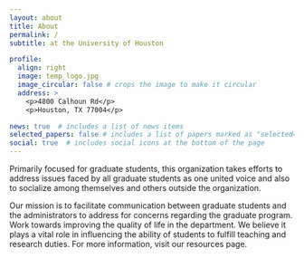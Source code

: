 ```yaml
---
layout: about
title: About
permalink: /
subtitle: at the University of Houston

profile:
  align: right
  image: temp_logo.jpg
  image_circular: false # crops the image to make it circular
  address: >
    <p>4800 Calhoun Rd</p>
    <p>Houston, TX 77004</p>

news: true  # includes a list of news items
selected_papers: false # includes a list of papers marked as "selected={true}"
social: true  # includes social icons at the bottom of the page
---
```


Primarily focused for graduate students, this organization takes efforts to address issues faced by all graduate students as one united voice and also to socialize among themselves and others outside the organization.

Our mission is to facilitate communication between graduate students and the administrators to address for concerns regarding the graduate program. Work towards improving the quality of life in the department. We believe it plays a vital role in influencing the ability of students to fulfill teaching and research duties. For more information, visit our resources page.